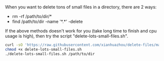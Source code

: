 When you want to delete tons of small files in a directory, there are 2 ways:

* rm -rf /path/to/dir/*
* find /path/to/dir -name '\*.\*' -delete

If the above methods doesn't work for you (take long time to finish and cpu usage is high), then try the script "delete-lots-small-files.sh".

```bash
curl -sO 'https://raw.githubusercontent.com/xianhuazhou/delete-files/master/delete-lots-small-files.sh'
chmod +x delete-lots-small-files.sh
./delete-lots-small-files.sh /path/to/dir
```
